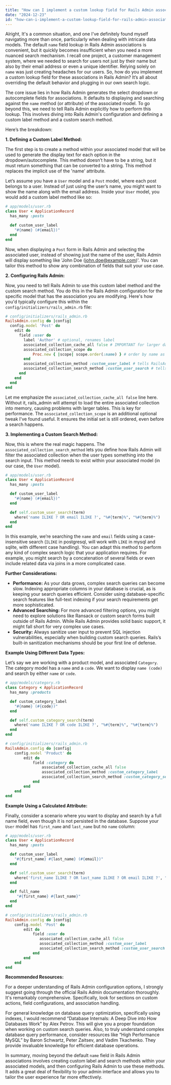 ```yaml
---
title: "How can I implement a custom lookup field for Rails Admin associations beyond the default name field?"
date: "2024-12-23"
id: "how-can-i-implement-a-custom-lookup-field-for-rails-admin-associations-beyond-the-default-name-field"
---
```


Alright,  It's a common situation, and one I've definitely found myself navigating more than once, particularly when dealing with intricate data models. The default `name` field lookup in Rails Admin associations is convenient, but it quickly becomes insufficient when you need a more nuanced search mechanism. I recall one project, a customer management system, where we needed to search for users not just by their name but also by their email address or even a unique identifier. Relying solely on `name` was just creating headaches for our users. So, how do you implement a custom lookup field for these associations in Rails Admin? It’s all about overriding the default behavior and plugging in our own search logic.

The core issue lies in how Rails Admin generates the select dropdown or autocomplete fields for associations. It defaults to displaying and searching against the `name` method (or attribute) of the associated model. To go beyond this, we need to tell Rails Admin explicitly how to perform this lookup. This involves diving into Rails Admin's configuration and defining a custom label method and a custom search method.

Here’s the breakdown:

**1. Defining a Custom Label Method:**

The first step is to create a method within your associated model that will be used to generate the display text for each option in the dropdown/autocomplete. This method doesn’t have to be a string, but it must return something that can be converted to a string. This method replaces the implicit use of the 'name' attribute.

Let’s assume you have a `User` model and a `Post` model, where each post belongs to a user. Instead of just using the user’s name, you might want to show the name along with the email address. Inside your `User` model, you would add a custom label method like so:

```ruby
# app/models/user.rb
class User < ApplicationRecord
  has_many :posts

  def custom_user_label
    "#{name} (#{email})"
  end
end
```

Now, when displaying a `Post` form in Rails Admin and selecting the associated user, instead of showing just the name of the user, Rails Admin will display something like 'John Doe (john.doe@example.com)'. You can tailor this method to show any combination of fields that suit your use case.

**2. Configuring Rails Admin:**

Now, you need to tell Rails Admin to use this custom label method and the custom search method. You do this in the Rails Admin configuration for the specific model that has the association you are modifying. Here's how you'd typically configure this within the `config/initializers/rails_admin.rb` file:

```ruby
# config/initializers/rails_admin.rb
RailsAdmin.config do |config|
  config.model 'Post' do
    edit do
      field :user do
        label 'Author' # optional, renames label
        associated_collection_cache_all false # IMPORTANT for larger datasets
        associated_collection_scope do
            Proc.new { |scope| scope.order(:name) } # order by name as a fallback
        end
        associated_collection_method :custom_user_label # tells RailsAdmin to use our custom method for display
        associated_collection_search_method :custom_user_search # tells RailsAdmin to use our custom method for searching
      end
    end
  end
end
```

Let me emphasize the `associated_collection_cache_all false` line here. Without it, rails_admin will attempt to load the entire associated collection into memory, causing problems with larger tables. This is key for performance. The `associated_collection_scope` is an additional optional tweak I've found useful. It ensures the initial set is still ordered, even before a search happens.

**3. Implementing a Custom Search Method:**

Now, this is where the real magic happens. The `associated_collection_search_method` lets you define how Rails Admin will filter the associated collection when the user types something into the search input. This method needs to exist within your associated model (in our case, the `User` model).

```ruby
# app/models/user.rb
class User < ApplicationRecord
  has_many :posts

  def custom_user_label
    "#{name} (#{email})"
  end

  def self.custom_user_search(term)
    where('name ILIKE ? OR email ILIKE ?', "%#{term}%", "%#{term}%")
  end
end
```

In this example, we’re searching the `name` and `email` fields using a case-insensitive search (`ILIKE` in postgresql, will work with `LIKE` in mysql and sqlite, with different case handling). You can adapt this method to perform any kind of complex search logic that your application requires. For example, you might search by a concatenation of several fields or even include related data via joins in a more complicated case.

**Further Considerations:**

*   **Performance:** As your data grows, complex search queries can become slow. Indexing appropriate columns in your database is crucial, as is keeping your search queries efficient. Consider using database-specific search features like full-text indexing if your search requirements get more sophisticated.
*   **Advanced Searching:** For more advanced filtering options, you might need to explore solutions like Ransack or custom search forms built outside of Rails Admin. While Rails Admin provides solid basic support, it might fall short for very complex use cases.
*   **Security:** Always sanitize user input to prevent SQL injection vulnerabilities, especially when building custom search queries. Rails’s built-in sanitization mechanisms should be your first line of defense.

**Example Using Different Data Types:**

Let’s say we are working with a product model, and associated `Category`. The category model has a `name` and a `code`. We want to display `name (code)` and search by either `name` or `code`.

```ruby
# app/models/category.rb
class Category < ApplicationRecord
  has_many :products

  def custom_category_label
    "#{name} (#{code})"
  end

  def self.custom_category_search(term)
    where('name ILIKE ? OR code ILIKE ?', "%#{term}%", "%#{term}%")
  end
end

# config/initializers/rails_admin.rb
RailsAdmin.config do |config|
    config.model 'Product' do
        edit do
            field :category do
                associated_collection_cache_all false
                associated_collection_method :custom_category_label
                associated_collection_search_method :custom_category_search
            end
        end
    end
end
```

**Example Using a Calculated Attribute:**

Finally, consider a scenario where you want to display and search by a full name field, even though it is not persisted in the database. Suppose your `User` model has `first_name` and `last_name` but no `name` column:

```ruby
# app/models/user.rb
class User < ApplicationRecord
  has_many :posts

  def custom_user_label
    "#{first_name} #{last_name} (#{email})"
  end

  def self.custom_user_search(term)
    where('first_name ILIKE ? OR last_name ILIKE ? OR email ILIKE ?', "%#{term}%", "%#{term}%","%#{term}%")
  end

  def full_name
     "#{first_name} #{last_name}"
  end
end

# config/initializers/rails_admin.rb
RailsAdmin.config do |config|
    config.model 'Post' do
        edit do
            field :user do
               associated_collection_cache_all false
               associated_collection_method :custom_user_label
               associated_collection_search_method :custom_user_search
            end
        end
    end
end
```

**Recommended Resources:**

For a deeper understanding of Rails Admin configuration options, I strongly suggest going through the official Rails Admin documentation thoroughly. It's remarkably comprehensive. Specifically, look for sections on custom actions, field configurations, and association handling.

For general knowledge on database query optimization, specifically using indexes, I would recommend “Database Internals: A Deep Dive into How Databases Work" by Alex Petrov. This will give you a proper foundation when working on custom search queries. Also, to truly understand complex database query performance, consider resources like “High Performance MySQL” by Baron Schwartz, Peter Zaitsev, and Vadim Tkachenko. They provide invaluable knowledge for efficient database operations.

In summary, moving beyond the default `name` field in Rails Admin associations involves creating custom label and search methods within your associated models, and then configuring Rails Admin to use these methods. It adds a great deal of flexibility to your admin interface and allows you to tailor the user experience far more effectively.
